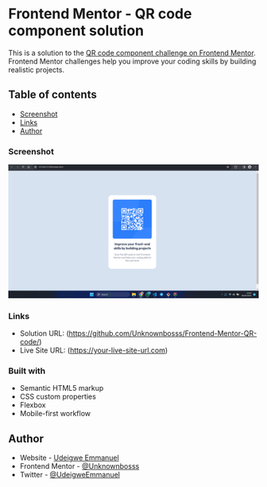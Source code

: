 # Frontend Mentor - QR code component solution

This is a solution to the [QR code component challenge on Frontend Mentor](https://www.frontendmentor.io/challenges/qr-code-component-iux_sIO_H). Frontend Mentor challenges help you improve your coding skills by building realistic projects. 

## Table of contents

  - [Screenshot](#screenshot)
  - [Links](#links)
- [Author](#author)


### Screenshot

![](./images/qrcode_screenshot.png)

### Links

- Solution URL: (https://github.com/Unknownbosss/Frontend-Mentor-QR-code/)
- Live Site URL: (https://your-live-site-url.com)

### Built with

- Semantic HTML5 markup
- CSS custom properties
- Flexbox
- Mobile-first workflow



## Author

- Website - [Udeigwe Emmanuel](https://www.your-site.com)
- Frontend Mentor - [@Unknownbosss](https://www.frontendmentor.io/profile/Unknownbosss)
- Twitter - [@UdeigweEmmanuel](https://www.twitter.com/UdeigweEmmanuel)


